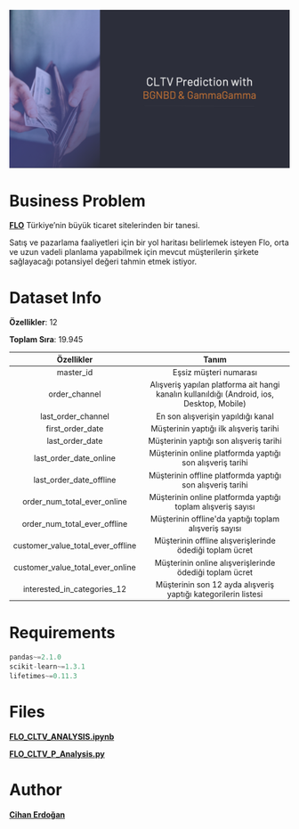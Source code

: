 ![](https://github.com/cihanerdo/flo-cltv-prediction/blob/main/README/FLO_CLTV.png)

# Business Problem

**[FLO](https://www.flo.com.tr/)** Türkiye’nin büyük ticaret sitelerinden bir tanesi. 

Satış ve pazarlama faaliyetleri için bir yol haritası belirlemek isteyen Flo,
orta ve uzun vadeli planlama yapabilmek için mevcut müşterilerin şirkete sağlayacağı 
potansiyel değeri tahmin etmek istiyor.


# Dataset Info

**Özellikler**: 12

**Toplam Sıra**: 19.945

|            Özellikler             |                            Tanım                             |
| :-------------------------------: | :----------------------------------------------------------: |
|             master_id             |                    Eşsiz müşteri numarası                    |
|           order_channel           | Alışveriş yapılan platforma ait hangi kanalın kullanıldığı (Android, ios, Desktop, Mobile) |
|        last_order_channel         |              En son alışverişin yapıldığı kanal              |
|         first_order_date          |           Müşterinin yaptığı ilk alışveriş tarihi            |
|          last_order_date          |           Müşterinin yaptığı son alışveriş tarihi            |
|      last_order_date_online       |  Müşterinin online platformda yaptığı son alışveriş tarihi   |
|      last_order_date_offline      |  Müşterinin offline platformda yaptığı son alışveriş tarihi  |
|    order_num_total_ever_online    | Müşterinin online platformda yaptığı toplam alışveriş sayısı |
|   order_num_total_ever_offline    |    Müşterinin offline'da yaptığı toplam alışveriş sayısı     |
| customer_value_total_ever_offline |   Müşterinin offline alışverişlerinde ödediği toplam ücret   |
| customer_value_total_ever_online  |   Müşterinin online alışverişlerinde ödediği toplam ücret    |
|    interested_in_categories_12    | Müşterinin son 12 ayda alışveriş yaptığı kategorilerin listesi |

# Requirements

```python
pandas~=2.1.0
scikit-learn~=1.3.1
lifetimes~=0.11.3
```

# Files

[**FLO_CLTV_ANALYSIS.ipynb**](https://github.com/cihanerdo/flo-cltv-prediction/blob/main/FLO_CLTV_ANALYSIS.ipynb)

[**FLO_CLTV_P_Analysis.py**](https://github.com/cihanerdo/flo-cltv-prediction/blob/main/FLO_CLTV_P_Analysis.py)


# Author

[**Cihan Erdoğan**](https://github.com/cihanerdo)










 



